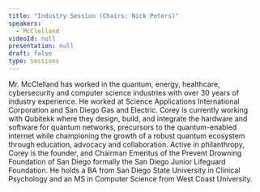 ```yaml
---
title: "Industry Session (Chairs: Nick Peters)"
speakers:
  - McClelland
videoId: null
presentation: null
draft: false
type: sessions
---
```

Mr. McClelland has worked in the quantum, energy, healthcare, cybersecurity and computer science industries with over 30 years of industry experience. He worked at Science Applications International Corporation and San Diego Gas and Electric.  Corey is currently working with Qubitekk where they design, build, and integrate the hardware and software for quantum networks, precursors to the quantum-enabled internet while championing the growth of a robust quantum ecosystem through education, advocacy and collaboration.
Active in philanthropy, Corey is the founder, and Chairman Emeritus of the Prevent Drowning Foundation of San Diego formally the San Diego Junior Lifeguard Foundation.  He holds a BA from San Diego State University in Clinical Psychology and an MS in Computer Science from West Coast University.




<!-- fields to use above: -->
<!-- videoId: "Vfl9pPh6ipI" -->
<!-- presentation: "/2023/sessions/slides/QCrypt2023TutorialYuen.pdf" -->
